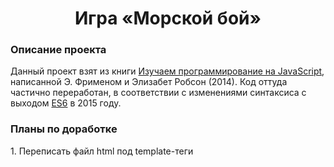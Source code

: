 <h1 align="center">Игра &laquo;Морской бой&raquo;</h1>

<h3>Описание проекта</h3>
Данный проект взят из книги <a href="https://www.oreilly.com/library/view/head-first-javascript/9781449340124/?_gl=1*v1hls5*_ga*ODY3MDc5OTA5LjE2Njg5Nzc4ODc.*_ga_092EL089CH*MTY3MDUwNTM1NS4zLjAuMTY3MDUwNTM2Mi41My4wLjA.">Изучаем программирование на JavaScript</a>, написанной Э. Фрименом и Элизабет Робсон (2014). Код оттуда частично переработан, в соответствии с изменениями синтаксиса с выходом <a href="https://262.ecma-international.org/6.0/">ES6</a> в 2015 году.
<br>

<h3>Планы по доработке</h3>
1. Переписать файл html под template-теги
